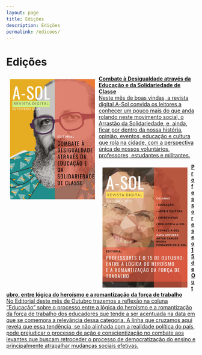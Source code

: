 ```yaml
---
layout: page
title: Edições
description: Edições
permalink: /edicoes/
---
```


<h1> Edições </h1>

<div><a href="http://cursinhoasol.com.br/revista/ed1-editorial/">

<p>
<img src="https://raw.githubusercontent.com/asolgru/revista/master/assets/img/edicoes/ed1.jpeg" style="float:left;width:226px;height:320px;padding: 10px 10px 10px 10px; text-align: justify;color:black;">
<strong>Combate à Desigualdade através da Educação e da Solidariedade de Classe</strong><br>
Neste mês de boas vindas, a revista digital A-Sol convida os leitores a conhecer um pouco mais do que anda rolando neste movimento social, o Arrastão da Solidariedade, e, ainda, ficar por dentro da nossa história, opinião, eventos, educação e cultura que rola na cidade, com a perspectiva única de nossos voluntários, professores, estudantes e militantes.
</p>
</a></div>

<div><a href="http://cursinhoasol.com.br/revista/ed2-editorial/">

<p>
<img src="https://raw.githubusercontent.com/asolgru/revista/master/assets/img/edicoes/ed2.jpeg" style="float:left;width:226px;height:320px;padding: 10px 10px 10px 10px; text-align: justify;color:black;">
<strong>Professores e o 15 de Outubro, entre lógica do heroísmo e a romantização da força de trabalho</strong><br>
No Editorial deste mês de Outubro trazemos a reflexão na coluna “Educação” sobre o processo entre a lógica do heroísmo e a romantização da força de trabalho dos educadores que tende a ser acentuada na data em que se comemora a relevância dessa categoria. A linha que cruzamos aqui revela que essa tendência, se não alinhada com a realidade política do país, pode prejudicar o processo de ação e conscientização no combate aos levantes que buscam retroceder o processo de democratização do ensino e principalmente atrapalhar mudanças sociais efetivas.</p>
</a></div>

